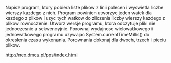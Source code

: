 Napisz program, ktory pobiera liste plikow z linii polecen i wyswietla liczbe wierszy kazdego z nich. Program powinien utworzyc jeden watek dla kazdego z plikow i uzyc tych watkow do zliczenia liczby wierszy kazdego z plikow rownoczenie. Utworz wersje programu, ktora odczytuje pliki nie jednoczesnie a sekwencyjnie. Porownaj wydajnosc wielowatkowego i jednowatkowego programu uzywajac System.currentTimeMillis() do okreslenia czasu wykonania. Porownania dokonaj dla dwoch, trzech i pieciu plikow.

http://neo.dmcs.pl/pps/index.html

